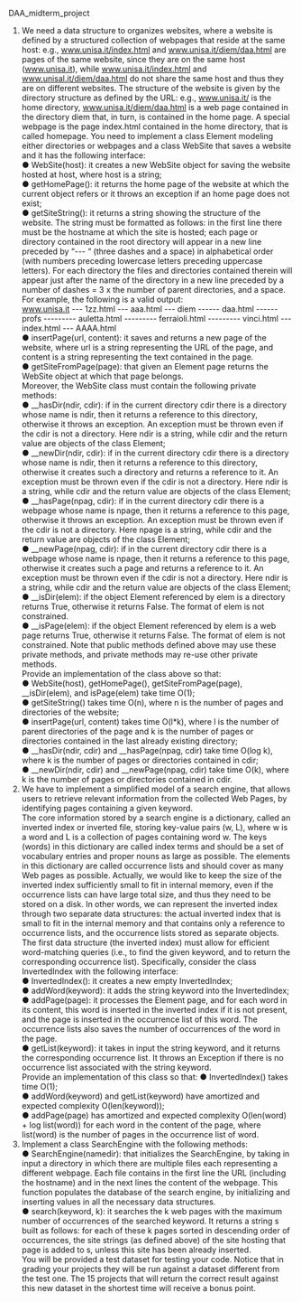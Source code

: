 DAA_midterm_project

1) We need a data structure to organizes websites, where a website is defined by a structured 
collection of webpages that reside at the same host: e.g., www.unisa.it/index.html and 
www.unisa.it/diem/daa.html are pages of the same website, since they are on the same host 
(www.unisa.it), while www.unisa.it/index.html and www.unisal.it/diem/daa.html do not share 
the same host and thus they are on different websites.
The structure of the website is given by the directory structure as defined by the URL: e.g., 
www.unisa.it/ is the home directory, www.unisa.it/diem/daa.html is a web page contained in 
the directory diem that, in turn, is contained in the home page.
A special webpage is the page index.html contained in the home directory, that is called 
homepage.
You need to implement a class Element modeling either directories or webpages and a class 
WebSite that saves a website and it has the following interface: <br>
● WebSite(host): it creates a new WebSite object for saving the website hosted at host, 
where host is a string; <br>
● getHomePage(): it returns the home page of the website at which the current object 
refers or it throws an exception if an home page does not exist; <br>
● getSiteString(): it returns a string showing the structure of the website. The string must 
be formatted as follows: in the first line there must be the hostname at which the site 
is hosted; each page or directory contained in the root directory will appear in a new 
line preceded by “--- “ (three dashes and a space) in alphabetical order (with numbers 
preceding lowercase letters preceding uppercase letters). For each directory the files 
and directories contained therein will appear just after the name of the directory in a 
new line preceded by a number of dashes = 3 x the number of parent directories, and 
a space. For example, the following is a valid output: <br>
www.unisa.it
--- 1zz.html
--- aaa.html
--- diem
------ daa.html
------ profs
--------- auletta.html
--------- ferraioli.html
--------- vinci.html
--- index.html
--- AAAA.html <br>
● insertPage(url, content): it saves and returns a new page of the website, where url
is a string representing the URL of the page, and content is a string representing the 
text contained in the page. <br>
● getSiteFromPage(page): that given an Element page returns the WebSite object at 
which that page belongs. <br>
Moreover, the WebSite class must contain the following private methods: <br>
● __hasDir(ndir, cdir): if in the current directory cdir there is a directory whose name is 
ndir, then it returns a reference to this directory, otherwise it throws an exception. An 
exception must be thrown even if the cdir is not a directory. Here ndir is a string, while 
cdir and the return value are objects of the class Element; <br>
● __newDir(ndir, cdir): if in the current directory cdir there is a directory whose name 
is ndir, then it returns a reference to this directory, otherwise it creates such a directory 
and returns a reference to it. An exception must be thrown even if the cdir is not a 
directory. Here ndir is a string, while cdir and the return value are objects of the class 
Element; <br>
● __hasPage(npag, cdir): if in the current directory cdir there is a webpage whose 
name is npage, then it returns a reference to this page, otherwise it throws an 
exception. An exception must be thrown even if the cdir is not a directory. Here npage
is a string, while cdir and the return value are objects of the class Element; <br>
● __newPage(npag, cdir): if in the current directory cdir there is a webpage whose 
name is npage, then it returns a reference to this page, otherwise it creates such a 
page and returns a reference to it. An exception must be thrown even if the cdir is not 
a directory. Here ndir is a string, while cdir and the return value are objects of the 
class Element; <br>
● __isDir(elem): if the object Element referenced by elem is a directory returns True, 
otherwise it returns False. The format of elem is not constrained. <br>
● __isPage(elem): if the object Element referenced by elem is a web page returns True, 
otherwise it returns False. The format of elem is not constrained.
Note that public methods defined above may use these private methods, and private methods 
may re-use other private methods. <br>
Provide an implementation of the class above so that: <br>
● WebSite(host), getHomePage(), getSiteFromPage(page), __isDir(elem), and 
isPage(elem) take time O(1); <br>
● getSiteString() takes time O(n), where n is the number of pages and directories of 
the website; <br>
● insertPage(url, content) takes time O(l*k), where l is the number of parent 
directories of the page and k is the number of pages or directories contained in the 
last already existing directory; <br>
● __hasDir(ndir, cdir) and __hasPage(npag, cdir) take time O(log k), where k is the 
number of pages or directories contained in cdir; <br>
● __newDir(ndir, cdir) and __newPage(npag, cdir) take time O(k), where k is the 
number of pages or directories contained in cdir. <br>
2) We have to implement a simplified model of a search engine, that allows users to retrieve 
relevant information from the collected Web Pages, by identifying pages containing a given 
keyword. <br>
The core information stored by a search engine is a dictionary, called an inverted index or 
inverted file, storing key-value pairs (w, L), where w is a word and L is a collection of pages 
containing word w. The keys (words) in this dictionary are called index terms and should be a 
set of vocabulary entries and proper nouns as large as possible. The elements in this 
dictionary are called occurrence lists and should cover as many Web pages as possible.
Actually, we would like to keep the size of the inverted index sufficiently small to fit in internal 
memory, even if the occurrence lists can have large total size, and thus they need to be stored 
on a disk. In other words, we can represent the inverted index through two separate data 
structures: the actual inverted index that is small to fit in the internal memory and that contains 
only a reference to occurrence lists, and the occurrence lists stored as separate objects.
The first data structure (the inverted index) must allow for efficient word-matching queries (i.e., 
to find the given keyword, and to return the corresponding occurrence list).
Specifically, consider the class InvertedIndex with the following interface: <br>
● InvertedIndex(): it creates a new empty InvertedIndex;<br>
● addWord(keyword): it adds the string keyword into the InvertedIndex;<br>
● addPage(page): it processes the Element page, and for each word in its content, this 
word is inserted in the inverted index if it is not present, and the page is inserted in the 
occurrence list of this word. The occurrence lists also saves the number of occurrences 
of the word in the page.<br>
● getList(keyword): it takes in input the string keyword, and it returns the 
corresponding occurrence list. It throws an Exception if there is no occurrence list 
associated with the string keyword. <br>
Provide an implementation of this class so that:
● InvertedIndex() takes time O(1); <br>
● addWord(keyword) and getList(keyword) have amortized and expected complexity 
O(len(keyword));<br>
● addPage(page) has amortized and expected complexity O(len(word) + log 
list(word)) for each word in the content of the page, where list(word) is the number 
of pages in the occurrence list of word. <br>
3) Implement a class SearchEngine with the following methods: <br>
● SearchEngine(namedir): that initializes the SearchEngine, by taking in input a 
directory in which there are multiple files each representing a different webpage. Each 
file contains in the first line the URL (including the hostname) and in the next lines the 
content of the webpage. This function populates the database of the search engine, 
by initializing and inserting values in all the necessary data structures. <br>
● search(keyword, k): it searches the k web pages with the maximum number of 
occurrences of the searched keyword. It returns a string s built as follows: for each of 
these k pages sorted in descending order of occurrences, the site strings (as defined 
above) of the site hosting that page is added to s, unless this site has been already 
inserted.<br>
You will be provided a test dataset for testing your code. Notice that in grading your projects 
they will be run against a dataset different from the test one. The 15 projects that will return 
the correct result against this new dataset in the shortest time will receive a bonus point.
